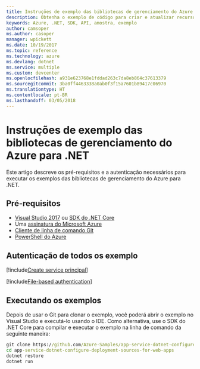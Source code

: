 ```yaml
---
title: Instruções de exemplo das bibliotecas de gerenciamento do Azure para .NET
description: Obtenha o exemplo de código para criar e atualizar recursos usando as bibliotecas de gerenciamento do Azure para .NET.
keywords: Azure, .NET, SDK, API, amostra, exemplo
author: camsoper
ms.author: casoper
manager: wpickett
ms.date: 10/19/2017
ms.topic: reference
ms.technology: azure
ms.devlang: dotnet
ms.service: multiple
ms.custom: devcenter
ms.openlocfilehash: a931e623768e1fddad263c7da8eb864c37613379
ms.sourcegitcommit: 3ba0ff4463338a0ab0f3f15a7601b89417c06970
ms.translationtype: HT
ms.contentlocale: pt-BR
ms.lasthandoff: 03/05/2018
---
```

# <a name="azure-management-libraries-for-net-sample-instructions"></a>Instruções de exemplo das bibliotecas de gerenciamento do Azure para .NET

Este artigo descreve os pré-requisitos e a autenticação necessários para executar os exemplos das bibliotecas de gerenciamento do Azure para .NET.

## <a name="prerequisties"></a>Pré-requisitos 

* [Visual Studio 2017](https://www.visualstudio.com/vs/) ou [SDK do .NET Core](https://www.microsoft.com/net/download/core)
* Uma [assinatura do Microsoft Azure](https://azure.microsoft.com/free/)
* [Cliente de linha de comando Git](https://git-scm.com/)
* [PowerShell do Azure](/powershell/azure/install-azurerm-ps)

## <a name="authentication-for-all-samples"></a>Autenticação de todos os exemplo

[!include[Create service principal](includes/create-sp.md)]

[!include[File-based authentication](includes/file-based-auth.md)]

## <a name="running-the-samples"></a>Executando os exemplos

Depois de usar o Git para clonar o exemplo, você poderá abrir o exemplo no Visual Studio e executá-lo usando o IDE.  Como alternativa, use o SDK do .NET Core para compilar e executar o exemplo na linha de comando da seguinte maneira:

```cmd
git clone https://github.com/Azure-Samples/app-service-dotnet-configure-deployment-sources-for-web-apps.git
cd app-service-dotnet-configure-deployment-sources-for-web-apps
dotnet restore
dotnet run
```